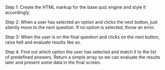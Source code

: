 Step 1: Create the HTML markup for the base quiz engine and style it accordingly.

Step 2: When a user has selected an option and clicks the next button, just silently move to the next question. If no option is selected, throw an error.

Step 3: When the user is on the final question and clicks on the next button, raise hell and evaluate results like so.

Step 4: Find out which option the user has selected and match it to the list of predefined answers. Return a simple array so we can evaluate the results later and present some data in the final screen.
